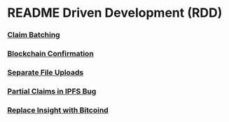 # README Driven Development (RDD)

### [Claim Batching](claim-batching.md)

### [Blockchain Confirmation](blockchain-confirmation.md)

### [Separate File Uploads](separate-file-uploads.md)

### [Partial Claims in IPFS Bug](partial-claims-in-ipfs-bug.md)

### [Replace Insight with Bitcoind](replace-insight-with-bitcoind.md)
